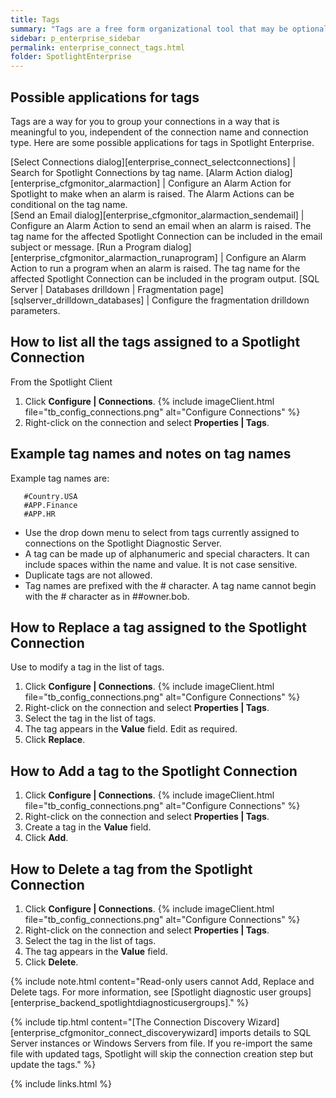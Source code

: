 ```yaml
---
title: Tags
summary: "Tags are a free form organizational tool that may be optionally applied to Spotlight Connections. Tag names represent a project, geographic region or other indicator of interest to you and your organization. Multiple tags can be assigned to one connection."
sidebar: p_enterprise_sidebar
permalink: enterprise_connect_tags.html
folder: SpotlightEnterprise
---
```






## Possible applications for tags

Tags are a way for you to group your connections in a way that is meaningful to you, independent of the connection name and connection type. Here are some possible applications for tags in Spotlight Enterprise.


[Select Connections dialog][enterprise_connect_selectconnections] | Search for Spotlight Connections by tag name.
[Alarm Action dialog][enterprise_cfgmonitor_alarmaction] | Configure an Alarm Action for Spotlight to make when an alarm is raised. The Alarm Actions can be conditional on the tag name.  
[Send an Email dialog][enterprise_cfgmonitor_alarmaction_sendemail] | Configure an Alarm Action to send an email when an alarm is raised. The tag name for the affected Spotlight Connection can be included in the email subject or message.
[Run a Program dialog][enterprise_cfgmonitor_alarmaction_runaprogram] | Configure an Alarm Action to run a program when an alarm is raised. The tag name for the affected Spotlight Connection can be included in the program output.
[SQL Server \| Databases drilldown \| Fragmentation page][sqlserver_drilldown_databases] | Configure the fragmentation drilldown parameters.



## How to list all the tags assigned to a Spotlight Connection

From the Spotlight Client

1. Click **Configure \| Connections**.
   {% include imageClient.html file="tb_config_connections.png" alt="Configure Connections" %}
2. Right-click on the connection and select **Properties \| Tags**.

## Example tag names and notes on tag names

Example tag names are:

```
   #Country.USA
   #APP.Finance
   #APP.HR
```

*  Use the drop down menu to select from tags currently assigned to connections on the Spotlight Diagnostic Server.
*  A tag can be made up of alphanumeric and special characters. It can include spaces within the name and value. It is not case sensitive.
*  Duplicate tags are not allowed.
*  Tag names are prefixed with the # character. A tag name cannot begin with the # character as in ##owner.bob.

## How to Replace a tag assigned to the Spotlight Connection

Use to modify a tag in the list of tags.

1. Click **Configure \| Connections**.
   {% include imageClient.html file="tb_config_connections.png" alt="Configure Connections" %}
2. Right-click on the connection and select **Properties \| Tags**.
3. Select the tag in the list of tags.
4. The tag appears in the **Value** field. Edit as required.
5. Click **Replace**.

## How to Add a tag to the Spotlight Connection

1. Click **Configure \| Connections**.
   {% include imageClient.html file="tb_config_connections.png" alt="Configure Connections" %}
2. Right-click on the connection and select **Properties \| Tags**.
3. Create a tag in the **Value** field.
4. Click **Add**.

## How to Delete a tag from the Spotlight Connection

1. Click **Configure \| Connections**.
   {% include imageClient.html file="tb_config_connections.png" alt="Configure Connections" %}
2. Right-click on the connection and select **Properties \| Tags**.
3. Select the tag in the list of tags.
4. The tag appears in the **Value** field.
5. Click **Delete**.

{% include note.html content="Read-only users cannot Add, Replace and Delete tags. For more information, see [Spotlight diagnostic user groups][enterprise_backend_spotlightdiagnosticusergroups]." %}

{% include tip.html content="[The Connection Discovery Wizard][enterprise_cfgmonitor_connect_discoverywizard] imports details to SQL Server instances or Windows Servers from file. If you re-import the same file with updated tags, Spotlight will skip the connection creation step but update the tags." %}


{% include links.html %}
